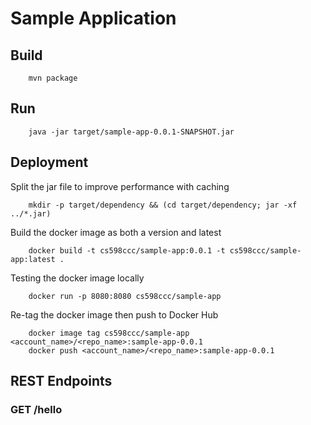 # Sample Application

## Build

```
    mvn package
```

## Run

```
    java -jar target/sample-app-0.0.1-SNAPSHOT.jar
```

## Deployment

Split the jar file to improve performance with caching
```
    mkdir -p target/dependency && (cd target/dependency; jar -xf ../*.jar)
```

Build the docker image as both a version and latest
```
    docker build -t cs598ccc/sample-app:0.0.1 -t cs598ccc/sample-app:latest .
```

Testing the docker image locally
```
    docker run -p 8080:8080 cs598ccc/sample-app
```

Re-tag the docker image then push to Docker Hub
```
    docker image tag cs598ccc/sample-app <account_name>/<repo_name>:sample-app-0.0.1
    docker push <account_name>/<repo_name>:sample-app-0.0.1
```

## REST Endpoints

### GET /hello
